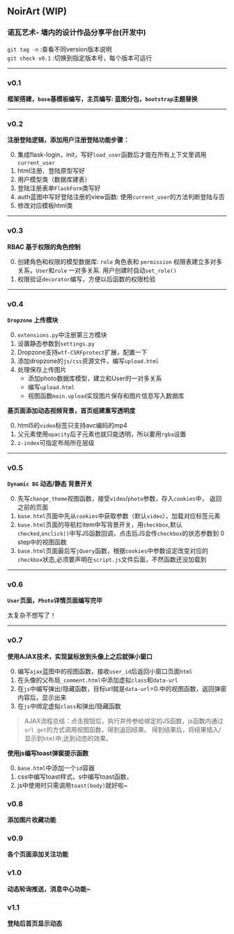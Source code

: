 ## NoirArt (WIP)
### 诺瓦艺术- 墙内的设计作品分享平台(开发中)      

`git tag -n` :查看不同version版本说明      
`git check v0.1` :切换到指定版本号，每个版本可运行

------

### **v0.1**
**框架搭建，`base`基模板编写，主页编写: 蓝图分包，`bootstrap`主题替换**

-------

### **v0.2**
**注册登陆逻辑，添加用户注册登陆功能步骤：**

0. 集成flask-login，init，写好`load_user`函数后才能在所有上下文里调用`current_user`
1. html注册、登陆原型写好 
2. 用户模型类（数据库建表） 
3. 登陆注册表单`FlaskForm`类写好 
4. auth蓝图中写好登陆注册的view函数: 使用`current_user`的方法判断登陆与否
5. 修改对应模板html类     

------

### **v0.3**
**RBAC 基于权限的角色控制**

0. 创建角色和权限的模型数据库: `role` 角色表和 `permission` 权限表建立多对多关系，`User`和`role` 一对多关系. 用户创建时自动`set_role()`
1. 权限验证`decorator`编写，方便以后函数的权限检验

-----

### **v0.4**
**`Dropzone` 上传模块**

0. `extensions.py`中注册第三方模块
1. 设置静态参数到`settings.py`
2. Dropzone支持`wtf-CSRFprotect`扩展，配置一下
3. 添加dropzone的`js/css`资源文件，编写`upload.html`
4. 处理保存上传图片
    - 添加photo数据库模型，建立和User的一对多关系
    - 编写`upload.html`
    - 视图函数`main.upload`实现图片保存和图片信息写入数据库


**基页面添加动态视频背景，首页组建重写透明度**

0. html5的`video`标签只支持avc编码的mp4
1. 父元素使用`opacity`后子元素也就只能透明，所以要用`rgba`设置
2. `z-index`可指定布局所在层级

------

### **v0.5**
**`Dynamic BG` 动态/静态 背景开关**

0. 先写`change_theme`视图函数，接受`video`/`photo`参数，存入`cookies`中， 返回之前的页面
1. `base.html`页面中先从`cookies`中获取参数（默认`video`），加载对应标签元素
2. `base.html`页面的导航栏item中写背景开关，用`checkbox`,默认`checked`,`onclick()`中写JS函数回调，点击后JS会传`checkbox`的状态参数到 0 step中的视图函数
3. `base.html`页面最后写`jQuery`函数，根据`cookies`中参数设定改变对应的`checkbox`状态,必须要声明在`script.js`文件后面，不然函数还没加载到

------

### **v0.6**
**`User`页面，`Photo`详情页面编写完毕**

太复杂不想写了！

-----

### **v0.7**
**使用AJAX技术，实现鼠标放到头像上之后就弹小窗口**

0. 编写`ajax`蓝图中的视图函数，接收`user_id`后返回小窗口页面`html`
1. 在头像的父布局`_comment.html`中添加虚拟`class`和`data-url`
2. 在`js`中编写弹出/隐藏函数，目标url就是`data-url`=0.中的视图函数，返回弹窗内容后，显示出来
3. 在`js`中绑定虚拟`class`和弹出/隐藏函数

> AJAX流程总结：点击按钮后，执行并传参给绑定的JS函数，js函数内通过`url get`的方式调用视图函数，得到返回结果。
得到结果后，将结果插入/显示到`html`中,达到动态的效果。

**使用js编写toast弹窗提示函数**

0. `base.html`中添加一个`id`容器
1. css中编写toast样式，s中编写toast函数，
2. js中使用时只需调用`toast(body)`就好啦~

### **v0.8**     
**添加图片收藏功能**

### **v0.9**
**各个页面添加关注功能**

### **v1.0**
**动态轮询推送，消息中心功能~**

### **v1.1**
**登陆后首页显示动态**
